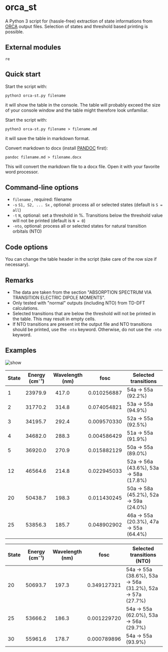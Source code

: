 # orca_st
A Python 3 script for (hassle-free) extraction of state informations from [ORCA](https://orcaforum.kofo.mpg.de) 
output files. Selection of states and threshold based printing is possible.

## External modules
 `re` 
 
## Quick start
 Start the script with:
```console
python3 orca-st.py filename
```
it will show the table in the console. The table will probably exceed the size of
your console window and the table might therefore look unfamiliar.

Start the script with:
```console
python3 orca-st.py filename > filename.md
```
it will save the table in markdown format.

Convert markdown to docx (install [PANDOC](https://pandoc.org) first):
```console
pandoc filename.md > filename.docx
```
This will convert the markdown file to a docx file. Open it with your favorite
word processor.

## Command-line options
- `filename` , required: filename
- `-s` `S1, S2, ... Sx` , optional: process all or selected states (default is `S = all`)
- `-t` `N`, optional: set a threshold in %. Transitions below the threshold value will not be printed (default is `N = 0`)
- `-nto`, optional: process all or selected states for natural transition orbitals (NTO)

## Code options
You can change the table header in the script (take care of the row size if necessary). 

## Remarks
- The data are taken from the section "ABSORPTION SPECTRUM VIA TRANSITION ELECTRIC DIPOLE MOMENTS".
- Only tested with "normal" outputs (including NTO) from TD-DFT calculations.
- Selected transitions that are below the threshold will not be printed in the table. This may result in empty cells.
- If NTO transitions are present int the output file and NTO transitions should be printed, use the `-nto` keyword. 
Otherwise, do not use the `-nto` keyword.

## Examples
![show](/examples/show-use2.gif)

| State | Energy (cm⁻¹) | Wavelength (nm) | fosc         | Selected transitions                  |
|-------|---------------|-----------------|--------------|---------------------------------------|
|     1 |       23979.9 |           417.0 |  0.010256887 | 54a -> 55a (92.2%)                    |
|     2 |       31770.2 |           314.8 |  0.074054821 | 53a -> 55a (94.9%)                    |
|     3 |       34195.7 |           292.4 |  0.009570330 | 52a -> 55a (92.5%)                    |
|     4 |       34682.0 |           288.3 |  0.004586429 | 51a -> 55a (91.9%)                    |
|     5 |       36920.0 |           270.9 |  0.015882129 | 50a -> 55a (89.0%)                    |
|    12 |       46564.6 |           214.8 |  0.022945033 | 52a -> 56a (43.6%), 53a -> 58a (17.8%)|
|    20 |       50438.7 |           198.3 |  0.011430245 | 50a -> 58a (45.2%), 52a -> 59a (24.0%)|
|    25 |       53856.3 |           185.7 |  0.048902902 | 46a -> 55a (20.3%), 47a -> 55a (64.4%)|


| State | Energy (cm⁻¹) | Wavelength (nm) | fosc         | Selected transitions (NTO)                                |
|-------|---------------|-----------------|--------------|-----------------------------------------------------------|
|    20 |       50693.7 |           197.3 |  0.349127321 | 54a -> 55a (38.6%), 53a -> 56a (31.2%), 52a -> 57a (27.7%)|
|    25 |       53666.2 |           186.3 |  0.001229720 | 54a -> 55a (62.0%), 53a -> 56a (29.7%)                    |
|    30 |       55961.6 |           178.7 |  0.000789896 | 54a -> 55a (93.9%)                                        |
